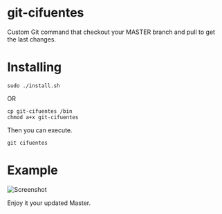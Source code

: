 # git-cifuentes
Custom Git command that checkout your MASTER branch and pull to get the last changes.

# Installing

    sudo ./install.sh

  OR

    cp git-cifuentes /bin
    chmod a+x git-cifuentes

Then you can execute.

    git cifuentes

# Example

![Screenshot](https://github.com/eamador/git-cifuentes/blob/master/terminal.gif)

Enjoy it your updated Master.
